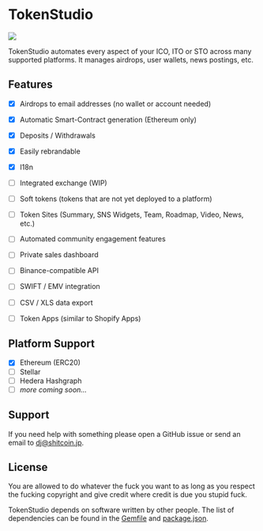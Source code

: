 # TokenStudio

<a href="https://circleci.com/gh/djshitcoin/tokenstudio/tree/develop" alt="Build Status"><img src="https://img.shields.io/circleci/project/github/djshitcoin/tokenstudio/develop.svg" /></a>

TokenStudio automates every aspect of your ICO, ITO or STO across many supported platforms. It manages airdrops, user wallets, news postings, etc.

## Features

* [x] Airdrops to email addresses (no wallet or account needed)
* [x] Automatic Smart-Contract generation (Ethereum only)
* [x] Deposits / Withdrawals
* [x] Easily rebrandable
* [x] I18n
* [ ] Integrated exchange (WIP)
* [ ] Soft tokens (tokens that are not yet deployed to a platform)
* [ ] Token Sites (Summary, SNS Widgets, Team, Roadmap, Video, News, etc.)
* [ ] Automated community engagement features
* [ ] Private sales dashboard
* [ ] Binance-compatible API
* [ ] SWIFT / EMV integration
* [ ] CSV / XLS data export
* [ ] Token Apps (similar to Shopify Apps)


## Platform Support

* [x] Ethereum (ERC20)
* [ ] Stellar
* [ ] Hedera Hashgraph
* [ ] _more coming soon..._

## Support

If you need help with something please open a GitHub issue or send an email to dj@shitcoin.jp.

## License

You are allowed to do whatever the fuck you want to as long as you respect the fucking copyright and give credit where credit is due you stupid fuck.

TokenStudio depends on software written by other people. The list of dependencies can be found in the [Gemfile](https://github.com/djshitcoin/tokenstudio/blob/develop/Gemfile) and [package.json](https://github.com/djshitcoin/tokenstudio/blob/develop/package.json).
